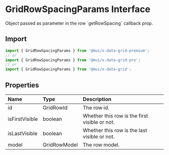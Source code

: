 # GridRowSpacingParams Interface

<p class="description">Object passed as parameter in the row `getRowSpacing` callback prop.</p>

## Import

```js
import { GridRowSpacingParams } from '@mui/x-data-grid-premium';
// or
import { GridRowSpacingParams } from '@mui/x-data-grid-pro';
// or
import { GridRowSpacingParams } from '@mui/x-data-grid';
```

## Properties

| Name                                          | Type                                        | Description                                   |
| :-------------------------------------------- | :------------------------------------------ | :-------------------------------------------- |
| <span class="prop-name">id</span>             | <span class="prop-type">GridRowId</span>    | The row id.                                   |
| <span class="prop-name">isFirstVisible</span> | <span class="prop-type">boolean</span>      | Whether this row is the first visible or not. |
| <span class="prop-name">isLastVisible</span>  | <span class="prop-type">boolean</span>      | Whether this row is the last visible or not.  |
| <span class="prop-name">model</span>          | <span class="prop-type">GridRowModel</span> | The row model.                                |

